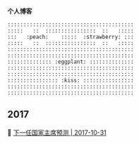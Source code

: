 **个人博客**

```
::::::::::::::::::::::::::::::::::::::::
:::::   ::  ::::::::::::::::  ::   :::::
:::   :peach:    :::::  :strawberry: :::
:::::   ::  ::::::::::::::::  ::   :::::   
::::::::::::::::::::::::::::::::::::::::
::::::::::::::::::::::::::::::::::::::::
:::::::::::::: :eggplant: ::::::::::::::
::::::::::::::::::::::::::::::::::::::::
::::::::::::::::::::::::::::::::::::::::
:::::::::::::::: :kiss: ::::::::::::::::
::::::::::::::::::::::::::::::::::::::::
::::::::::::::::::::::::::::::::::::::::
```

## 2017
:turtle: [下一任国家主席预测 | 2017-10-31](https://github.com/veedrin/blog/issues/1)

